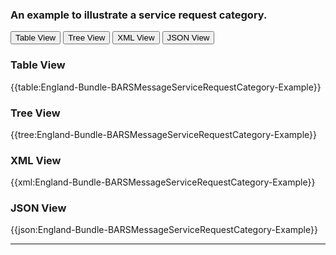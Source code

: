 ### An example to illustrate a service request category.

<div class="tab">
 <button class="tablinks active" onclick="openTab(event, 'Table View')">Table View</button>
 <button class="tablinks" onclick="openTab(event, 'Tree View')">Tree View</button>
  <button class="tablinks" onclick="openTab(event, 'XML View')">XML View</button>
  <button class="tablinks" onclick="openTab(event, 'JSON View')">JSON View</button>
</div>
    

    
<div id="Table View" class="tabcontent" style="display:block">
  <h3>Table View</h3>
{{table:England-Bundle-BARSMessageServiceRequestCategory-Example}}
</div>
<div id="Tree View" class="tabcontent">
  <h3>Tree View</h3>
{{tree:England-Bundle-BARSMessageServiceRequestCategory-Example}}
</div>
<div id="XML View" class="tabcontent">
  <h3>XML View</h3>
{{xml:England-Bundle-BARSMessageServiceRequestCategory-Example}}
</div>
<div id="JSON View" class="tabcontent">
  <h3>JSON View</h3>
{{json:England-Bundle-BARSMessageServiceRequestCategory-Example}}
</div>

---
